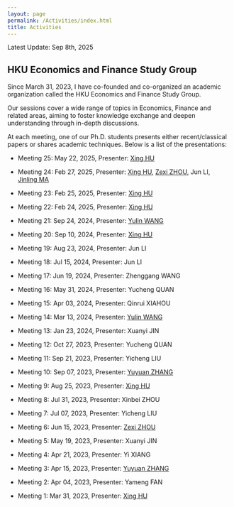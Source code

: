 ```yaml
---
layout: page
permalink: /Activities/index.html
title: Activities
---
```


Latest Update: Sep 8th, 2025&nbsp;

## HKU Economics and Finance Study Group

Since March 31, 2023, I have co-founded and co-organized an academic organization called the HKU Economics and Finance Study Group.<br>

Our sessions cover a wide range of topics in Economics, Finance and related areas, aiming to foster knowledge exchange and deepen understanding through in-depth discussions.<br>

At each meeting, one of our Ph.D. students presents either recent/classical papers or shares academic techniques. Below is a list of the presentations:<br>

- Meeting 25: May 22, 2025, Presenter: [Xing HU](https://huxing.site/)<br>

- Meeting 24: Feb 27, 2025, Presenter: [Xing HU](https://huxing.site/), [Zexi ZHOU](https://sites.google.com/view/zexizhou), Jun LI, [Jinling MA](https://sites.google.com/view/jinlingma/home?authuser=0)<br>

- Meeting 23: Feb 25, 2025, Presenter: [Xing HU](https://huxing.site/)<br>

- Meeting 22: Feb 24, 2025, Presenter: [Xing HU](https://huxing.site/)<br>

- Meeting 21: Sep 24, 2024, Presenter: [Yulin WANG](https://sites.google.com/view/yulinw)<br>

- Meeting 20: Sep 10, 2024, Presenter: [Xing HU](https://huxing.site/)<br>

- Meeting 19: Aug 23, 2024, Presenter: Jun LI<br>

- Meeting 18: Jul 15, 2024, Presenter: Jun LI<br>

- Meeting 17: Jun 19, 2024, Presenter: Zhenggang WANG<br>

- Meeting 16: May 31, 2024, Presenter: Yucheng QUAN<br>

- Meeting 15: Apr 03, 2024, Presenter: Qinrui XIAHOU<br>

- Meeting 14: Mar 13, 2024, Presenter: [Yulin WANG](https://sites.google.com/view/yulinw)<br>

- Meeting 13: Jan 23, 2024, Presenter: Xuanyi JIN<br>

- Meeting 12: Oct 27, 2023, Presenter: Yucheng QUAN<br>

- Meeting 11: Sep 21, 2023, Presenter: Yicheng LIU<br>

- Meeting 10: Sep 07, 2023, Presenter: [Yuyuan ZHANG](https://yuyuanecon.github.io)<br>

- Meeting 9: Aug 25, 2023, Presenter: [Xing HU](https://huxing.site/)<br>

- Meeting 8: Jul 31, 2023, Presenter: Xinbei ZHOU<br>

- Meeting 7: Jul 07, 2023, Presenter: Yicheng LIU<br>

- Meeting 6: Jun 15, 2023, Presenter: [Zexi ZHOU](https://zexizhou.weebly.com/)<br>

- Meeting 5: May 19, 2023, Presenter: Xuanyi JIN<br>

- Meeting 4: Apr 21, 2023, Presenter: Yi XIANG<br>

- Meeting 3: Apr 15, 2023, Presenter: [Yuyuan ZHANG](https://yuyuanecon.github.io)<br>

- Meeting 2: Apr 04, 2023, Presenter: Yameng FAN<br>

- Meeting 1: Mar 31, 2023, Presenter: [Xing HU](https://huxing.site/)<br>

  <br>


